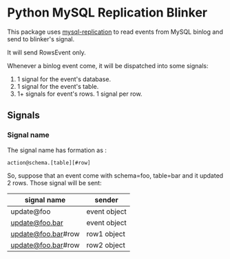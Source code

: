 Python MySQL Replication Blinker
================================

This package uses [mysql-replication](https://github.com/noplay/python-mysql-replication) to read
events from MySQL binlog and send to blinker's signal.

It will send RowsEvent only.

Whenever a binlog event come, it will be dispatched into some signals:

1. 1 signal for the event's database.
2. 1 signal for the event's table.
3. 1+ signals for event's rows. 1 signal per row.


Signals
-------

### Signal name

The signal name has formation as :

    action@schema.[table][#row]

So, suppose that an event come with schema=foo, table=bar and it updated 2 rows. Those signal will be sent:


|    signal name     |    sender    |
| ------------------ | ------------ |
| update@foo         | event object |
| update@foo.bar     | event object |
| update@foo.bar#row | row1 object  |
| update@foo.bar#row | row2 object  |
